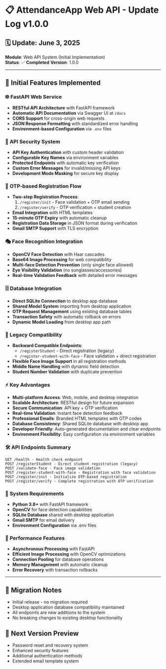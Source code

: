 # 📋 AttendanceApp Web API - Update Log v1.0.0

## 🗓️ Update: June 3, 2025
**Module**: Web API System (Initial Implementation)  
**Status**: ✅ **Completed**
**Version**: 1.0.0

---

## 🚀 Initial Features Implemented

### 🌐 **FastAPI Web Service**
- **RESTful API Architecture** with FastAPI framework
- **Automatic API Documentation** via Swagger UI at `/docs`
- **CORS Support** for cross-origin web requests
- **JSON Response Formatting** with standardized error handling
- **Environment-based Configuration** via `.env` files

### 🔐 **API Security System**
- **API Key Authentication** with custom header validation
- **Configurable Key Names** via environment variables
- **Protected Endpoints** with automatic key verification
- **Custom Error Messages** for invalid/missing API keys
- **Development Mode Masking** for secure key display

### 📧 **OTP-based Registration Flow**
- **Two-step Registration Process**:
  1. `/register/init` - Face validation + OTP email sending
  2. `/register/verify` - OTP verification + student creation
- **Email Integration** with HTML templates
- **15-minute OTP Expiry** with automatic cleanup
- **Registration Data Storage** in JSON format during verification
- **Gmail SMTP Support** with TLS encryption

### 🎭 **Face Recognition Integration**
- **OpenCV Face Detection** with Haar cascades
- **Base64 Image Processing** for web compatibility
- **Multi-face Detection Prevention** (only single face allowed)
- **Eye Visibility Validation** (no sunglasses/accessories)
- **Real-time Validation Feedback** with detailed error messages

### 🗄️ **Database Integration**
- **Direct SQLite Connection** to desktop app database
- **Shared Model System** importing from desktop application
- **OTP Request Management** using existing database tables
- **Transaction Safety** with automatic rollback on errors
- **Dynamic Model Loading** from desktop app path

### 🔧 **Legacy Compatibility**
- **Backward Compatible Endpoints**:
  - `/registerStudent` - Direct registration (legacy)
  - `/register-student-with-face` - Face validation + direct registration
- **Flexible Face Image Support** in all registration methods
- **Middle Name Handling** with dynamic field detection
- **Student Number Validation** with duplicate prevention

### ⚡ **Key Advantages**
- **Multi-platform Access**: Web, mobile, and desktop integration
- **Scalable Architecture**: RESTful design for future expansion
- **Secure Communication**: API key + OTP verification
- **Real-time Validation**: Instant face detection feedback
- **Professional Emails**: Branded HTML templates with OTP codes
- **Database Consistency**: Shared SQLite database with desktop app
- **Developer Friendly**: Auto-generated documentation and clear endpoints
- **Environment Flexibility**: Easy configuration via environment variables

### 🛠️ **API Endpoints Summary**
```
GET /health - Health check endpoint
POST /registerStudent - Direct student registration (legacy)
POST /validate-face - Face image validation
POST /register-student-with-face - Registration with face validation
POST /register/init - Initialize OTP-based registration
POST /register/verify - Complete registration with OTP verification
```

### 🔧 **System Requirements**
- **Python 3.8+** with FastAPI framework
- **OpenCV** for face detection capabilities
- **SQLite Database** shared with desktop application
- **Gmail SMTP** for email delivery
- **Environment Configuration** via .env files

### 🎯 **Performance Features**
- **Asynchronous Processing** with FastAPI
- **Efficient Image Processing** with OpenCV optimizations
- **Connection Pooling** for database operations
- **Memory Management** with automatic cleanup
- **Error Recovery** with transaction rollbacks

---

## 🔄 **Migration Notes**
- Initial release - no migration required
- Desktop application database compatibility maintained
- All endpoints are new additions to the system
- No breaking changes to existing desktop functionality

## 🚀 **Next Version Preview**
- Password reset and recovery system
- Enhanced security features
- Additional authentication methods
- Extended email template system

